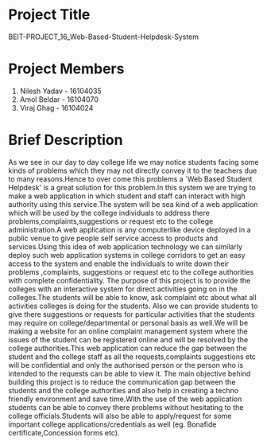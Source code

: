 # Project Title
BEIT-PROJECT_16_Web-Based-Student-Helpdesk-System
# Project Members
1) Nilesh Yadav - 16104035
2) Amol Beldar - 16104070
3) Viraj Ghag - 16104024
# Brief Description
As we see in our day to day college life we may notice students facing some kinds of problems which they may not directly convey it to the teachers due to many reasons.Hence to over come this problems a `Web Based Student Helpdesk' is a great solution for this problem.In this system we are trying to make a web application in which student and staff can interact with high authority using this service.The system will be sea kind of a web application which will be used by the college individuals to address there problems,complaints,suggestions or request etc to the college administration.A web application is any computerlike device deployed in a public venue to give people self service access to products and services.Using this idea of web application technology we can similarly deploy such web application systems in college corridors to get an easy access to the system and enable the individuals to write down their problems ,complaints, suggestions or request etc to the college authorities with complete confidentiality.
The purpose of this project is to provide the colleges with an interactive system for direct activities going on in the colleges.The students will be able to know, ask complaint etc about what all activities colleges is doing for the students. Also we can provide students to give there suggestions or requests for particular activities that the students may require on college/departmental or personal basis as well.We will be making a website for an online complaint management system where the issues of the student can be registered online and will be resolved by the college authorities.This web application can reduce the gap between the student and the college staff as all the requests,complaints suggestions etc will be confidential and only the authorised person or the person who is intended to the requests can be able to view it.
The main objective behind building this project is to reduce the communication gap between the students and the college authorities and also help in creating a techno friendly environment and save time.With the use of the web application students can be able to convey there problems without hesitating to the college officials.Students will also be able to apply/request for some important college applications/credentials as well (eg. Bonafide certificate,Concession forms etc).
